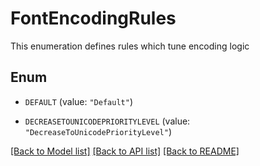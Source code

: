 
# FontEncodingRules
This enumeration defines rules which tune encoding logic

## Enum


* `DEFAULT` (value: `"Default"`)

* `DECREASETOUNICODEPRIORITYLEVEL` (value: `"DecreaseToUnicodePriorityLevel"`)


[[Back to Model list]](../../README.md#documentation-for-models) [[Back to API list]](../../README.md#documentation-for-api-endpoints) [[Back to README]](../../README.md)


